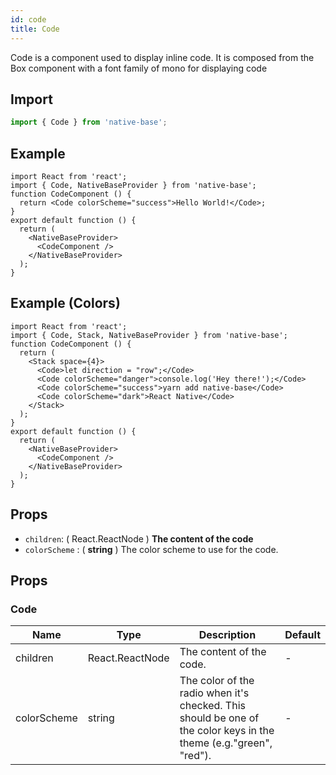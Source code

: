 ```yaml
---
id: code
title: Code
---
```


Code is a component used to display inline code. It is composed from the Box component with a font family of mono for displaying code

## Import

```jsx
import { Code } from 'native-base';
```

## Example

```SnackPlayer name=Code%20Example
import React from 'react';
import { Code, NativeBaseProvider } from 'native-base';
function CodeComponent () {
  return <Code colorScheme="success">Hello World!</Code>;
}
export default function () {
  return (
    <NativeBaseProvider>
      <CodeComponent />
    </NativeBaseProvider>
  );
}
```

## Example (Colors)

```SnackPlayer name=Code%20Example(Colors)
import React from 'react';
import { Code, Stack, NativeBaseProvider } from 'native-base';
function CodeComponent () {
  return (
    <Stack space={4}>
      <Code>let direction = "row";</Code>
      <Code colorScheme="danger">console.log('Hey there!');</Code>
      <Code colorScheme="success">yarn add native-base</Code>
      <Code colorScheme="dark">React Native</Code>
    </Stack>
  );
}
export default function () {
  return (
    <NativeBaseProvider>
      <CodeComponent />
    </NativeBaseProvider>
  );
}
```

## Props

- `children`: ( React.ReactNode ) **The content of the code**
- `colorScheme` : ( **string** ) The color scheme to use for the code.

## Props

### Code

| Name        | Type            | Description                                                                                                       | Default |
| ----------- | --------------- | ----------------------------------------------------------------------------------------------------------------- | ------- |
| children    | React.ReactNode | The content of the code.                                                                                          | -       |
| colorScheme | string          | The color of the radio when it's checked. This should be one of the color keys in the theme (e.g."green", "red"). | -       |
